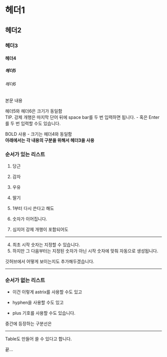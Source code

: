 # 헤더1
## 헤더2
### 헤더3
#### 헤더4
##### 헤더5
###### 헤더6
본문 내용  

헤더5와 헤더6은 크기가 동일함  
TIP. 강제 개행은 마지막 단어 뒤에 space bar를 두 번 입력하면 됩니다. - 혹은 Enter를 두 번 입력할 수도 있습니다.  

BOLD 사용 - 크기는 헤더4와 동일함   
**아래에서는 각 내용의 구분을 위해서 헤더3을 사용**  

### 순서가 있는 리스트
1. 당근
2. 감자
3. 우유
4. 딸기  
1. 1부터 다시 쓴다고 해도  
2. 숫자가 이어집니다.  

1. 심지어 강제 개행이 포함되어도  

---
4. 최초 시작 숫자는 지정할 수 있습니다. 
2. 하지만 그 다음부터는 지정된 숫자가 아닌 시작 숫자에 맞춰 자동으로 생성됩니다.  

깃허브에서 어떻게 보이는지도 추가해두겠습니다.  

---
### 순서가 없는 리스트
* 이건 이렇게 astrix를 사용할 수도 있고  
- hyphen을 사용할 수도 있고  
+ plus 기호를 사용할 수도 있습니다.  


중간에 등장하는 구분선은  

---  
Table도 만들어 쓸 수 있다고 합니다.  

끝...